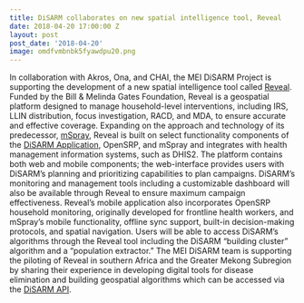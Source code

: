 ```yaml
---
title: DiSARM collaborates on new spatial intelligence tool, Reveal
date: 2018-04-20 17:00:00 Z
layout: post
post_date: '2018-04-20'
image: omdfvmbnbk5fyawdpu20.png
---
```


In collaboration with Akros, Ona, and CHAI, the MEI DiSARM Project is supporting the development of a new spatial intelligence tool called [Reveal](https://revealprecision.com/). Funded by the Bill & Melinda Gates Foundation, Reveal is a geospatial platform designed to manage household-level interventions, including IRS, LLIN distribution, focus investigation, RACD, and MDA, to ensure accurate and effective coverage. Expanding on the approach and technology of its predecessor, [mSpray](https://mspray.com/), Reveal is built on select functionality components of the [DiSARM Application](http://www.disarm.io/app/), OpenSRP, and mSpray and integrates with health management information systems, such as DHIS2. The platform contains both web and mobile components; the web-interface provides users with DiSARM’s planning and prioritizing capabilities to plan campaigns. DiSARM’s monitoring and management tools including a customizable dashboard will also be available through Reveal to ensure maximum campaign effectiveness. Reveal’s mobile application also incorporates OpenSRP household monitoring, originally developed for frontline health workers, and mSpray’s mobile functionality, offline sync support, built-in decision-making protocols, and spatial navigation. Users will be able to access DiSARM’s algorithms through the Reveal tool including the DiSARM “building cluster” algorithm and a “population extractor.” The MEI DiSARM team is supporting the piloting of Reveal in southern Africa and the Greater Mekong Subregion by sharing their experience in developing digital tools for disease elimination and building geospatial algorithms which can be accessed via the [DiSARM API](http://www.disarm.io/api/).



